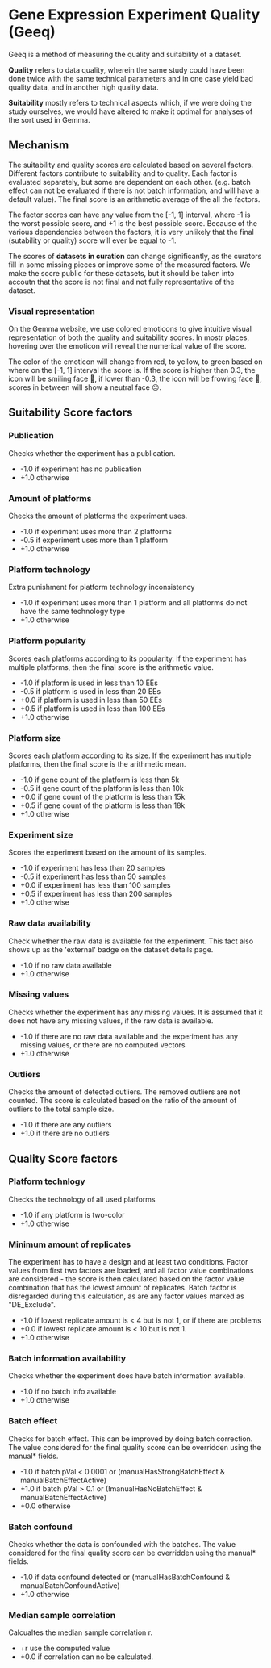 # Gene Expression Experiment Quality (Geeq)

Geeq is a method of measuring the quality and suitability of a dataset.

**Quality** refers to data quality, wherein the same study could have been done twice with the same technical parameters and in one case yield bad quality data, and in another high quality data.

**Suitability** mostly refers to technical aspects which, if we were doing the study ourselves, we would have altered to make it optimal for analyses of the sort used in Gemma.

## Mechanism

The suitability and quality scores are calculated based on several factors. Different factors contribute to suitability and to quality. Each factor is evaluated separately, but some are dependent on each other. (e.g. batch effect can not be evaluated if there is not batch information, and will have a default value). The final score is an arithmetic average of the all the factors.

The factor scores can have any value from the [-1, 1] interval, where -1 is the worst possible score, and +1 is
the best possible score. Because of the various dependencies between the factors, it
is very unlikely that the final (sutability or quality) score will ever be equal to -1.

The scores of **datasets in curation** can change significantly, as the curators fill in some missing pieces or improve
some of the measured factors. We make the socre public for these datasets, but it should be taken into accoutn that the score is not final and not fully representative of the dataset.

### Visual representation

On the Gemma website, we use colored emoticons to give intuitive visual representation of both the quality and suitability scores. In mostr places, hovering over the emoticon will reveal the numerical value of the score. 

The color of the emoticon will change from red, to yellow, to green based on where on the [-1, 1] interval the score is. 
If the score is higher than 0.3, the icon will be smiling face 🙂, if lower than -0.3, the icon will be frowing face 🙁, scores in between will show a neutral face 😐.

## Suitability Score factors
### Publication
Checks whether the experiment has a publication.
- -1.0 if experiment has no publication
- +1.0 otherwise

### Amount of platforms
Checks the amount of platforms the experiment uses.
- -1.0 if experiment uses more than 2 platforms
- -0.5 if experiment uses more than 1 platform
- +1.0 otherwise

### Platform technology
Extra punishment for platform technology inconsistency
- -1.0 if experiment uses more than 1 platform and all platforms do not have the same technology type
- +1.0 otherwise

### Platform popularity
Scores each platforms according to its popularity. If the experiment has multiple platforms, then the final score is the arithmetic value.
- -1.0 if platform is used in less than 10 EEs
- -0.5 if platform is used in less than 20 EEs
- +0.0 if platform is used in less than 50 EEs
- +0.5 if platform is used in less than 100 EEs
- +1.0 otherwise

### Platform size
Scores each platform according to its size. If the experiment has multiple platforms, then the final score is the arithmetic mean.
- -1.0 if gene count of the platform is less than 5k
- -0.5 if gene count of the platform is less than 10k
- +0.0 if gene count of the platform is less than 15k
- +0.5 if gene count of the platform is less than 18k
- +1.0 otherwise

### Experiment size
Scores the experiment based on the amount of its samples.
- -1.0 if experiment has less than 20 samples
- -0.5 if experiment has less than 50 samples
- +0.0 if experiment has less than 100 samples
- +0.5 if experiment has less than 200 samples
- +1.0 otherwise

### Raw data availability
Check whether the raw data is available for the experiment. This fact also shows up as the 'external' badge on the dataset details page.
- -1.0 if no raw data available
- +1.0 otherwise

### Missing values
Checks whether the experiment has any missing values. It is assumed that it does not have any missing values, if the raw data is available.
- -1.0 if there are no raw data available and the experiment has any missing values, or there are no computed vectors
- +1.0 otherwise

### Outliers
Checks the amount of detected outliers. The removed outliers are not counted. The score is calculated based on the ratio of the amount of outliers to the total sample size.
- -1.0 if there are any outliers
- +1.0 if there are no outliers

## Quality Score factors
### Platform technlogy
Checks the technology of all used platforms
- -1.0 if any platform is two-color
- +1.0 otherwise

### Minimum amount of replicates
The experiment has to have a design and at least two conditions. Factor values from first two factors are loaded, and all factor value combinations are considered - the score is then calculated based on the factor value combination that has the lowest amount of replicates. Batch factor is disregarded during this calculation, as are any factor values marked as "DE_Exclude".
- -1.0 if lowest replicate amount is < 4 but is not 1, or if there are problems
- +0.0 if lowest replicate amount is < 10 but is not 1.
- +1.0 otherwise

### Batch information availability
Checks whether the experiment does have batch information available.
- -1.0 if no batch info available
- +1.0 otherwise

### Batch effect
Checks for batch effect. This can be improved by doing batch correction. The value considered for the final quality score can be overridden using the manual* fields.
- -1.0 if batch pVal &lt; 0.0001 or (manualHasStrongBatchEffect & manualBatchEffectActive)
- +1.0 if batch pVal &gt; 0.1 or (!manualHasNoBatchEffect & manualBatchEffectActive)
- +0.0 otherwise

### Batch confound
Checks whether the data is confounded with the batches. The value considered for the final quality score can be overridden using the manual* fields.
- -1.0 if data confound detected or (manualHasBatchConfound &amp; manualBatchConfoundActive)
- +1.0 otherwise

### Median sample correlation
Calcualtes the median sample correlation r.
- +r use the computed value
- +0.0 if correlation can no be calculated.
